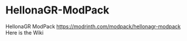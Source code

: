 # HellonaGR-ModPack
HellonaGR ModPack https://modrinth.com/modpack/hellonagr-modpack
Here is the Wiki
